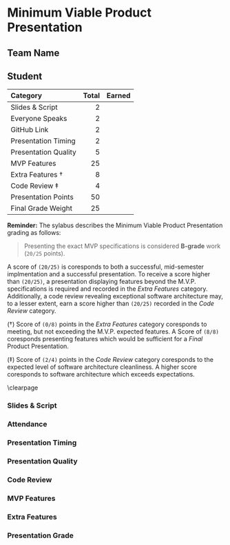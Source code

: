 # Minimum Viable Product Presentation

## Team Name

## Student


| Category | Total | Earned |
|:-|-:|-:|
| Slides & Script      |  2 |  |
| Everyone Speaks      |  2 |  |
| GitHub Link          |  2 |  |
| Presentation Timing  |  2 |  |
| Presentation Quality |  5 |  |
| MVP Features         | 25 |  |
| Extra Features †     |  8 |  |
| Code Review ‡        |  4 |  |
| Presentation Points  | 50 |  |
| Final Grade Weight   | 25 |  |

**Reminder:** The sylabus describes the Minimum Viable Product Presentation grading as follows:

> Presenting the exact MVP specifications is considered **B-grade** work (`20/25` points).

A score of `(20/25)` is coresponds to both a successful, mid-semester implmentation and a successful presentation.
To receive a score higher than `(20/25)`, a presentation displaying features beyond the M.V.P. specifications is required and recorded in the *Extra Features* category.
Additionally, a code review revealing exceptional software architecture may, to a lesser extent, earn a score higher than `(20/25)` recorded in the *Code Review* category.

(†) Score of `(0/8)` points in the *Extra Features* category coresponds to meeting, but not exceeding the M.V.P. expected features.
A Score of `(8/8)` coresponds presenting features which would be sufficient for a *Final* Product Presentation.

(‡) Score of `(2/4)` points in the *Code Review* category coresponds to the expected level of software architecture cleanliness.
A higher score coresponds to software architecture which exceeds expectations.

\clearpage

### Slides & Script

### Attendance

### Presentation Timing

### Presentation Quality

### Code Review

### MVP Features

### Extra Features

### Presentation Grade
